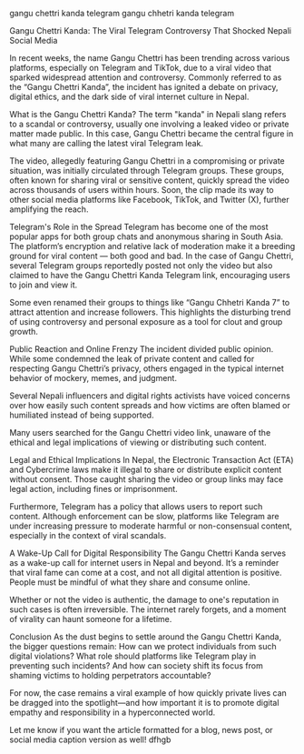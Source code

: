 gangu chettri kanda telegram gangu chhetri kanda telegram

Gangu Chettri Kanda: The Viral Telegram Controversy That Shocked Nepali Social Media

In recent weeks, the name Gangu Chettri has been trending across various platforms, especially on Telegram and TikTok, due to a viral video that sparked widespread attention and controversy. Commonly referred to as the “Gangu Chettri Kanda”, the incident has ignited a debate on privacy, digital ethics, and the dark side of viral internet culture in Nepal.

What is the Gangu Chettri Kanda?
The term "kanda" in Nepali slang refers to a scandal or controversy, usually one involving a leaked video or private matter made public. In this case, Gangu Chettri became the central figure in what many are calling the latest viral Telegram leak.

The video, allegedly featuring Gangu Chettri in a compromising or private situation, was initially circulated through Telegram groups. These groups, often known for sharing viral or sensitive content, quickly spread the video across thousands of users within hours. Soon, the clip made its way to other social media platforms like Facebook, TikTok, and Twitter (X), further amplifying the reach.

Telegram's Role in the Spread
Telegram has become one of the most popular apps for both group chats and anonymous sharing in South Asia. The platform’s encryption and relative lack of moderation make it a breeding ground for viral content — both good and bad. In the case of Gangu Chettri, several Telegram groups reportedly posted not only the video but also claimed to have the Gangu Chettri Kanda Telegram link, encouraging users to join and view it.

Some even renamed their groups to things like “Gangu Chhetri Kanda 7” to attract attention and increase followers. This highlights the disturbing trend of using controversy and personal exposure as a tool for clout and group growth.

Public Reaction and Online Frenzy
The incident divided public opinion. While some condemned the leak of private content and called for respecting Gangu Chettri’s privacy, others engaged in the typical internet behavior of mockery, memes, and judgment.

Several Nepali influencers and digital rights activists have voiced concerns over how easily such content spreads and how victims are often blamed or humiliated instead of being supported.

Many users searched for the Gangu Chettri video link, unaware of the ethical and legal implications of viewing or distributing such content.

Legal and Ethical Implications
In Nepal, the Electronic Transaction Act (ETA) and Cybercrime laws make it illegal to share or distribute explicit content without consent. Those caught sharing the video or group links may face legal action, including fines or imprisonment.

Furthermore, Telegram has a policy that allows users to report such content. Although enforcement can be slow, platforms like Telegram are under increasing pressure to moderate harmful or non-consensual content, especially in the context of viral scandals.

A Wake-Up Call for Digital Responsibility
The Gangu Chettri Kanda serves as a wake-up call for internet users in Nepal and beyond. It’s a reminder that viral fame can come at a cost, and not all digital attention is positive. People must be mindful of what they share and consume online.

Whether or not the video is authentic, the damage to one's reputation in such cases is often irreversible. The internet rarely forgets, and a moment of virality can haunt someone for a lifetime.

Conclusion
As the dust begins to settle around the Gangu Chettri Kanda, the bigger questions remain: How can we protect individuals from such digital violations? What role should platforms like Telegram play in preventing such incidents? And how can society shift its focus from shaming victims to holding perpetrators accountable?

For now, the case remains a viral example of how quickly private lives can be dragged into the spotlight—and how important it is to promote digital empathy and responsibility in a hyperconnected world.

Let me know if you want the article formatted for a blog, news post, or social media caption version as well! dfhgb
